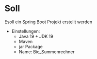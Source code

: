 # Soll
Esoll ein Spring Boot Projekt erstellt werden
- Einstellungen:
  - Java 19 + JDK 19
  - Maven
  - jar Package
  - Name: Bic_Summenrechner
